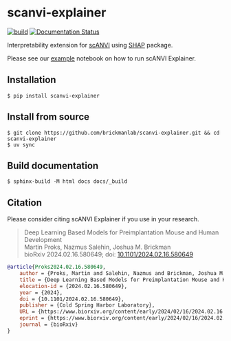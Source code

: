 # scanvi-explainer

[![build][build-badge]][build-link]
[![Documentation Status][docs]][docs-link]

Interpretability extension for [scANVI] using [SHAP] package.

Please see our [example](docs/notebooks/Example.ipynb) notebook on how to run scANVI Explainer.

## Installation

```console
$ pip install scanvi-explainer
```

## Install from source

```console
$ git clone https://github.com/brickmanlab/scanvi-explainer.git && cd scanvi-explainer
$ uv sync
```

## Build documentation

```console
$ sphinx-build -M html docs docs/_build
```

## Citation

Please consider citing scANVI Explainer if you use in your research.

> Deep Learning Based Models for Preimplantation Mouse and Human Development <br>
> Martin Proks, Nazmus Salehin, Joshua M. Brickman <br>
> bioRxiv 2024.02.16.580649; doi: [10.1101/2024.02.16.580649]

```BibTeX
@article{Proks2024.02.16.580649,
	author = {Proks, Martin and Salehin, Nazmus and Brickman, Joshua M.},
	title = {Deep Learning Based Models for Preimplantation Mouse and Human Development},
	elocation-id = {2024.02.16.580649},
	year = {2024},
	doi = {10.1101/2024.02.16.580649},
	publisher = {Cold Spring Harbor Laboratory},
	URL = {https://www.biorxiv.org/content/early/2024/02/16/2024.02.16.580649},
	eprint = {https://www.biorxiv.org/content/early/2024/02/16/2024.02.16.580649.full.pdf},
	journal = {bioRxiv}
}
```

[docs]: https://readthedocs.org/projects/scanvi-explainer/badge/?version=latest
[docs-link]: https://scanvi-explainer.readthedocs.io/en/latest/?badge=latest
[build-badge]: https://github.com/brickmanlab/scanvi-explainer/actions/workflows/build.yml/badge.svg
[build-link]: https://github.com/brickmanlab/scanvi-explainer/actions/workflows/build.yml
[scANVI]: https://docs.scvi-tools.org/en/stable/api/reference/scvi.model.SCANVI.html#scvi.model.SCANVI
[SHAP]: https://github.com/shap/shap
[10.1101/2024.02.16.580649]: https://doi.org/10.1101/2024.02.16.580649
